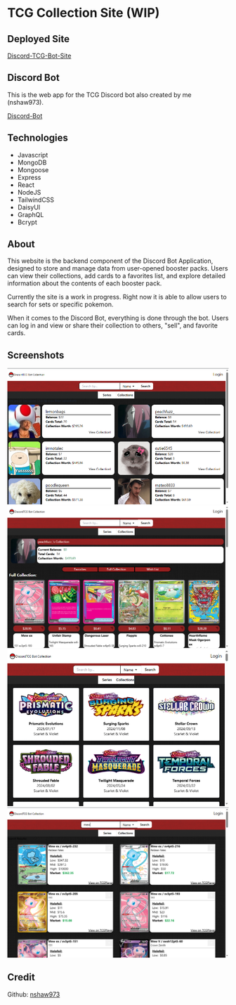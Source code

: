 # TCG Collection Site (WIP)

## Deployed Site

[Discord-TCG-Bot-Site](https://discord-tcg-bot-app-83248ef6c529.herokuapp.com/)

## Discord Bot

This is the web app for the TCG Discord bot also created by me (nshaw973).

[Discord-Bot](https://github.com/nshaw973/MyDiscord-Bot)

## Technologies

- Javascript
- MongoDB
- Mongoose
- Express
- React
- NodeJS
- TailwindCSS
- DaisyUI
- GraphQL
- Bcrypt

## About

This website is the backend component of the Discord Bot Application, designed to store and manage data from user-opened booster packs. Users can view their collections, add cards to a favorites list, and explore detailed information about the contents of each booster pack.

Currently the site is a work in progress. Right now it is able to allow users to search for sets or specific pokemon.

When it comes to the Discord Bot, everything is done through the bot. Users can log in and view or share their collection to others, "sell", and favorite cards.

## Screenshots

![Collections](./images/collections.PNG)
![User-Profile](./images/user.PNG)
![Series](./images/series.PNG)
![pokemon](./images/pokemon.PNG)

## Credit

Github: [nshaw973](https://github.com/nshaw973)



